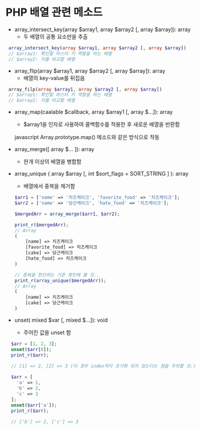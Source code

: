 # PHP 배열 관련 메소드

* array_intersect_key(array $array1, array $array2 [, array $array]): array
  - 두 배열의 공통 요소만을 추출
  
```php 
 array_intersect_key(array $array1, array $array2 [, array $array])
 // $array1: 확인할 마스터 키 역할을 하는 배열
 // $array2: 키를 비교할 배열
```

* array_flip(array $array1, array $array2 [, array $array]): array
  - 배열의 key-value를 뒤집음
  
```php
 array_filp(array $array1, array $array2 [, array $array])
 // $array1: 확인할 마스터 키 역할을 하는 배열
 // $array2: 키를 비교할 배열
```

* array_map(caalable $callback, array $array1 [, array $...]): array
  - $array1을 인자로 사용하여 콜백함수를 적용한 후 새로운 배열을 반환함
  
  javascript Array.prototype.map() 메소드와 같은 방식으로 작동

* array_merge([ array $... ]): array 
  - 한개 이상의 배열을 병합함

* array_unique ( array $array [, int $sort_flags = SORT_STRING ] ): array 
  - 배열에서 중복을 제거함
  
  ```php
  $arr1 = ['name' => '치즈케이크', 'favorite_food' => '치즈케이크'];
  $arr2 = ['name' => '당근케이크', 'hate_food' => '치즈케이크'];
  
  $mergedArr = array_merge($arr1, $arr2);
  
  print_r($mergedArr);
  // Array
  (
      [name] => 치즈케이크
      [favorite_food] => 치즈케이크
      [cake] => 당근케이크
      [hate_food] => 치즈케이크
  )
  
  // 중복을 판단하는 기준 확인해 볼 것..
  print_r(array_unique($mergedArr));
  // Array
  (
      [name] => 치즈케이크
      [cake] => 당근케이크
  )
  ```

* unset( mixed $var [, mixed $...]): void
  - 주어진 값을 unset 함

```php
  $arr = [1, 2, 3];
  unset($arr[0]);
  print_r($arr);
  
  // [1] => 2, [2] => 3 (이 경우 index까지 초기화 되지 않는다는 점을 주의할 것.)

  $arr = [
    'a' => 1,
    'b' => 2,
    'c' => 3
  ];
  unset($arr['a']);
  print_r($arr);
  
  // ['b'] => 2, ['c'] => 3
```
